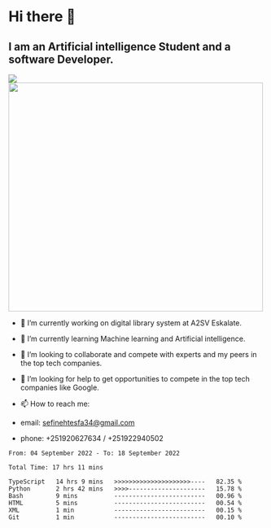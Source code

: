# Hi there 👋
## I am an Artificial intelligence Student and a software Developer.
<img src = "https://github-readme-stats.vercel.app/api?username=sefinehtesfa34&&show_icons=true&title_color=ffffff&icon_color=bb2acf&text_color=daf7dc&bg_color=151515"/>
<img src="https://wakatime.com/share/@sefinehtesfa34/ae9674e3-b462-4438-9120-52fc3d0ffbbb.png" width ="500" height = "450"/>

- 🔭 I’m currently working on digital library system at A2SV Eskalate.
- 🌱 I’m currently learning Machine learning and Artificial intelligence.
- 👯 I’m looking to collaborate and compete with experts and my peers in the top tech companies.
- 🤔 I’m looking for help to get opportunities to compete in the top tech companies like Google.

- 📫 How to reach me: 
- email: sefinehtesfa34@gmail.com
- phone: +251920627634 / +251922940502
<!--START_SECTION:waka-->

```text
From: 04 September 2022 - To: 18 September 2022

Total Time: 17 hrs 11 mins

TypeScript   14 hrs 9 mins   >>>>>>>>>>>>>>>>>>>>>----   82.35 %
Python       2 hrs 42 mins   >>>>---------------------   15.78 %
Bash         9 mins          -------------------------   00.96 %
HTML         5 mins          -------------------------   00.54 %
XML          1 min           -------------------------   00.15 %
Git          1 min           -------------------------   00.10 %
```

<!--END_SECTION:waka-->
